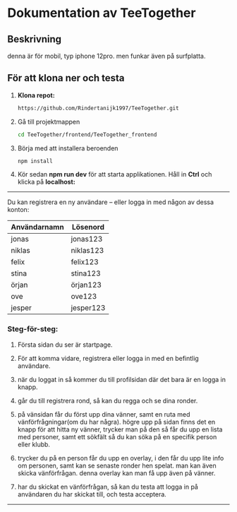 # Dokumentation av TeeTogether

## Beskrivning
denna är för mobil, typ iphone 12pro. men funkar även på surfplatta.

## För att klona ner och testa

1. **Klona repot:**

   ```bash
   https://github.com/Rindertanijk1997/TeeTogether.git
   
2. Gå till projektmappen
   ```bash
   cd TeeTogether/frontend/TeeTogether_frontend

4. Börja med att installera beroenden
   ```bash
   npm install

4. Kör sedan **npm run dev** för att starta applikationen. Håll in **Ctrl** och klicka på **localhost:**

---
Du kan registrera en ny användare – eller logga in med någon av dessa konton:

| Användarnamn     | Lösenord   |
|------------------|------------|
| jonas            | jonas123   |
| niklas           | niklas123  |
| felix            | felix123   |
| stina            | stina123   |
| örjan            | örjan123   |
| ove              | ove123     |
| jesper           | jesper123  |

### Steg-för-steg:

   1. Första sidan du ser är startpage.
      
   3. För att komma vidare, registrera eller logga in med en befintlig användare.

   4. när du loggat in så kommer du till profilsidan där det bara är en logga in knapp.
      
   5. går du till registrera rond, så kan du regga och se dina ronder.

   6. på vänsidan får du först upp dina vänner, samt en ruta med vänförfrågningar(om du har några). högre upp på sidan finns det en knapp för att hitta ny vänner, trycker man på den så får du upp en lista med 
      personer, samt ett sökfält så du kan söka på en specifik person eller klubb.
      
   7. trycker du på en person får du upp en overlay, i den får du upp lite info om personen, samt kan se senaste ronder hen spelat. man kan även skicka vänförfrågan. denna overlay kan man få upp även på vänner.

   8. har du skickat en vänförfrågan, så kan du testa att logga in på användaren du har skickat till, och testa acceptera.
      
  


---
